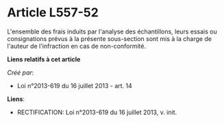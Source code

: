 # Article L557-52

L'ensemble des frais induits par l'analyse des échantillons, leurs essais ou consignations prévus à la présente sous-section
sont mis à la charge de l'auteur de l'infraction en cas de non-conformité.

**Liens relatifs à cet article**

_Créé par_:

  - Loi n°2013-619 du 16 juillet 2013 - art. 14

**Liens**:

  - RECTIFICATION: Loi n°2013-619  du 16 juillet 2013, v. init.
